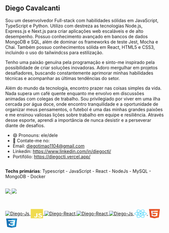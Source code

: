 ## Diego Cavalcanti

Sou um desenvolvedor Full-stack com habilidades sólidas em JavaScript, TypeScript e Python. Utilizo com destreza as tecnologias Node.js, Express.js e Next.js para criar aplicações web escaláveis e de alto desempenho. Possuo conhecimento avançado em bancos de dados MongoDB e SQL, além de dominar os frameworks de teste Jest, Mocha e Chai. Também possuo conhecimentos sólida em React, HTML5 e CSS3, incluindo o uso do tailwindcss para estilização.

Tenho uma paixão genuína pela programação e sinto-me inspirado pela possibilidade de criar soluções inovadoras. Adoro mergulhar em projetos desafiadores, buscando constantemente aprimorar minhas habilidades técnicas e acompanhar as últimas tendências do setor.

Além do mundo da tecnologia, encontro prazer nas coisas simples da vida. Nada supera um café quente enquanto me envolvo em discussões animadas com colegas de trabalho. Sou privilegiado por viver em uma ilha cercada por água doce, onde encontro tranquilidade e a oportunidade de organizar meus pensamentos, o futebol é uma das minhas grandes paixões e me ensinou valiosas lições sobre trabalho em equipe e resiliência. Através desse esporte, aprendi a importância de nunca desistir e a perseverar diante de desafios. 


- 😄 Pronouns: ele/dele
- 💬 Contate-me no: 
- Email: diegotimao1104@gmail.com
- Linkedin: https://www.linkedin.com/in/diegocti/
- Portifólio: https://diegocti.vercel.app/

##

**Techs primárias**: Typescript - JavaScript - React - NodeJs - MySQL - MongoDB - Docker

## 
<div style="display: inline_block">
  <a href="diegotimao">
  <img height="155em" src="https://github-readme-stats.vercel.app/api?username=diegotimao&show_icons=true&theme=buefy&include_all_commits=true&count_private=false"/>
  <img height="155em" src="https://github-readme-stats.vercel.app/api/top-langs/?username=diegotimao&layout=compact&langs_count=16&theme=buefy"/>
</div>
  
 ## 
    
<div style="display: inline_block align: "center""><br>
 <img align="center" alt="Diego-Js" height="30" width="40" src="https://cdn.jsdelivr.net/gh/devicons/devicon/icons/nodejs/nodejs-original.svg" />
<img align="center" alt="Diego-Js" height="30" width="40" src="https://raw.githubusercontent.com/devicons/devicon/master/icons/javascript/javascript-plain.svg">
<img  align="center" alt="Diego-React" height="30" width="40" src="https://cdn.jsdelivr.net/gh/devicons/devicon/icons/typescript/typescript-original.svg" />
<img align="center" alt="Diego-React" height="30" width="40" src="https://cdn.jsdelivr.net/gh/devicons/devicon/icons/mysql/mysql-plain-wordmark.svg" />
<img align="center" alt="Diego-Js" height="30" width="40" src="https://cdn.jsdelivr.net/gh/devicons/devicon/icons/docker/docker-original-wordmark.svg" />
<img align="center" alt="Diego-React" height="30" width="40" src="https://raw.githubusercontent.com/devicons/devicon/master/icons/react/react-original.svg">
  <img align="center" alt="Diego-HTML" height="30" width="40" src="https://raw.githubusercontent.com/devicons/devicon/master/icons/html5/html5-original.svg">
  <img align="center" alt="Rafa-CSS" height="30" width="40" src="https://raw.githubusercontent.com/devicons/devicon/master/icons/css3/css3-original.svg">
</div>
